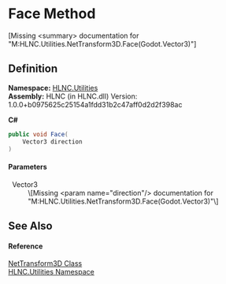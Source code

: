 # Face Method


\[Missing &lt;summary&gt; documentation for "M:HLNC.Utilities.NetTransform3D.Face(Godot.Vector3)"\]



## Definition
**Namespace:** <a href="N_HLNC_Utilities">HLNC.Utilities</a>  
**Assembly:** HLNC (in HLNC.dll) Version: 1.0.0+b0975625c25154a1fdd31b2c47aff0d2d2f398ac

**C#**
``` C#
public void Face(
	Vector3 direction
)
```



#### Parameters
<dl><dt>  Vector3</dt><dd>\[Missing &lt;param name="direction"/&gt; documentation for "M:HLNC.Utilities.NetTransform3D.Face(Godot.Vector3)"\]</dd></dl>

## See Also


#### Reference
<a href="T_HLNC_Utilities_NetTransform3D">NetTransform3D Class</a>  
<a href="N_HLNC_Utilities">HLNC.Utilities Namespace</a>  
